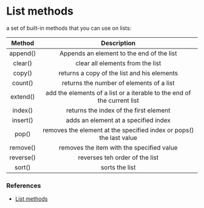# List methods

a set of built-in methods that you can use on lists:

| Method | Description  | 
| :---:   | :-: | 
|append()|Appends an element to the end of the list|
|clear()|clear all elements from the list|
|copy()|returns a copy of the list and his elements|
|count()|returns the number of elements of a list|
|extend()|add the elements of a list or a iterable to the end of the current list|
|index()|returns the index of the first element|
|insert()|adds an element at a specified index|
|pop()|removes the element at the specified index or pops() the last value|
|remove()|removes the item with the specified value|
|reverse()|reverses teh order of the list|
|sort()|sorts the list|


### References
- [List methods](https://www.w3schools.com/python/python_lists_methods.asp)
